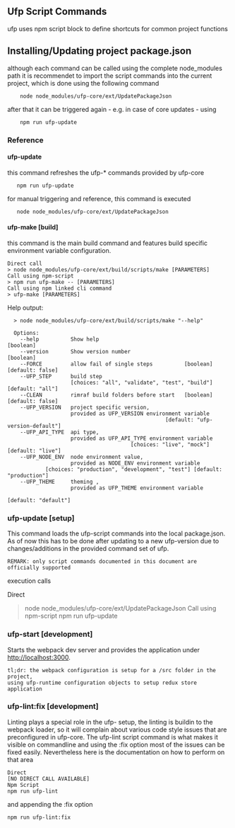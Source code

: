 ## Ufp Script Commands

ufp uses npm script block to define shortcuts for common project functions

## Installing/Updating project package.json

although each command can be called using the complete node_modules path it is
recommendet to import the script commands into the current project, which is done
using the following command

        node node_modules/ufp-core/ext/UpdatePackageJson

after that it can be triggered again - e.g. in case of core updates - using

        npm run ufp-update


### Reference

#### ufp-update

this command refreshes the ufp-* commands provided by ufp-core

       npm run ufp-update

for manual triggering and reference, this command is executed

       node node_modules/ufp-core/ext/UpdatePackageJson

#### ufp-make [build]

this command is the main build command and features build specific
environment variable configuration.

    Direct call
    > node node_modules/ufp-core/ext/build/scripts/make [PARAMETERS]
    Call using npm-script
    > npm run ufp-make -- [PARAMETERS]
    Call using npm linked cli command
    > ufp-make [PARAMETERS]
    
Help output:
    
      > node node_modules/ufp-core/ext/build/scripts/make "--help"
      
      Options:
        --help          Show help                                            [boolean]
        --version       Show version number                                  [boolean]
        --FORCE         allow fail of single steps          [boolean] [default: false]
        --UFP_STEP      build step
                        [choices: "all", "validate", "test", "build"] [default: "all"]
        --CLEAN         rimraf build folders before start   [boolean] [default: false]
        --UFP_VERSION   project specific version,
                        provided as UFP_VERSION environment variable
                                                      [default: "ufp-version-default"]
        --UFP_API_TYPE  api type,
                        provided as UFP_API_TYPE environment variable
                                           [choices: "live", "mock"] [default: "live"]
        --UFP_NODE_ENV  node environment value,
                        provided as NODE_ENV environment variable
                [choices: "production", "development", "test"] [default: "production"]
        --UFP_THEME     theming ,
                        provided as UFP_THEME environment variable
                                                                  [default: "default"]


###  ufp-update [setup]
  
This command loads the ufp-script commands into the local package.json. As of now
this has to be done after updating to a new ufp-version due to changes/additions in 
the provided command set of ufp. 

    REMARK: only script commands documented in this document are officially supported
   
execution calls 
  
  Direct
  > node node_modules/ufp-core/ext/UpdatePackageJson
  Call using npm-script 
  > npm run ufp-update 
  

### ufp-start [development]

Starts the webpack dev server and provides the application under [http://localhost:3000](http://localhost:3000).
    
    tl;dr: the webpack configuration is setup for a /src folder in the project,
    using ufp-runtime configuration objects to setup redux store application

### ufp-lint:fix [development]

Linting plays a special role in the ufp- setup, the linting is buildin to the webpack loader, so it will complain about various code style issues that are preconfigured in ufp-core. The ufp-lint script command is what makes it visible on commandline and using the :fix option most of the issues can be fixed easily. Nevertheless here is the documentation on how to perform on that area


    Direct
    [NO DIRECT CALL AVAILABLE]
    Npm Script
    npm run ufp-lint
    
 and appending the :fix option
 
    npm run ufp-lint:fix
    
    

